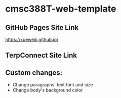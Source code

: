 # cmsc388T-web-template

## GitHub Pages Site Link
https://xueweiji.github.io/

## TerpConnect Site Link

## Custom changes:
* Change paragraphs' text font and size
* Change body's background color